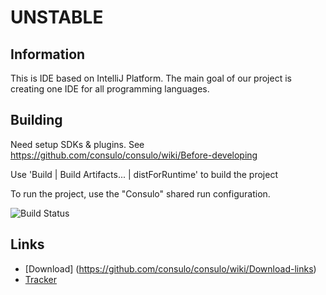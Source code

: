 # UNSTABLE

## Information

This is IDE based on IntelliJ Platform. The main goal of our project is creating one IDE for all programming languages.


## Building

Need setup SDKs & plugins. See https://github.com/consulo/consulo/wiki/Before-developing

Use 'Build | Build Artifacts... | distForRuntime' to build the project

To run the project, use the "Consulo" shared run configuration.

![Build Status](http://must-be.org/vulcan/statusImage?name=consulo)

## Links

* [Download] (https://github.com/consulo/consulo/wiki/Download-links)
* [Tracker](http://napile.myjetbrains.com/youtrack/issues/CO)
